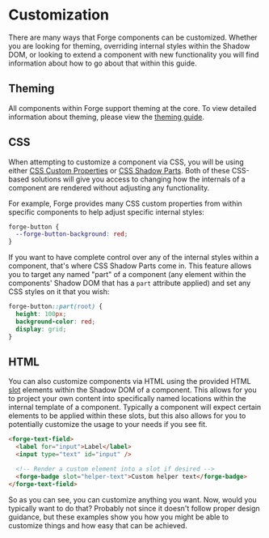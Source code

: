 # Customization

There are many ways that Forge components can be customized. Whether you are looking for theming, overriding internal styles within the Shadow DOM, or looking to extend a component with new functionality you will find information about how to go about that within this guide.

## Theming

All components within Forge support theming at the core. To view detailed information about theming, please view the [theming guide](#).

## CSS

When attempting to customize a component via CSS, you will be using either [CSS Custom Properties](#) or [CSS Shadow Parts](#). Both of these CSS-based solutions will give you access to changing how the internals of a component are rendered without adjusting any functionality.

For example, Forge provides many CSS custom properties from within specific components to help adjust specific internal styles:

```css
forge-button {
  --forge-button-background: red;
}
```

If you want to have complete control over any of the internal styles within a component, that's where CSS Shadow Parts come in. This feature allows you to target any named "part" of a component (any element within the components' Shadow DOM that has a `part` attribute applied) and set any CSS styles on it that you wish:

```css
forge-button::part(root) {
  height: 100px;
  background-color: red;
  display: grid;
}
```

## HTML

You can also customize components via HTML using the provided HTML [slot](#) elements within the Shadow DOM of a component. This allows for you to project your own content into specifically named locations within the internal template of a component. Typically a component will expect certain elements to be applied within these slots, but this also allows for you to potentially customize the usage to your needs if you see fit.

```html
<forge-text-field>
  <label for="input">Label</label>
  <input type="text" id="input" />

  <!-- Render a custom element into a slot if desired -->
  <forge-badge slot="helper-text">Custom helper text</forge-badge>
</forge-text-field>
```

So as you can see, you can customize anything you want. Now, would you typically want to do that? Probably not since it doesn't follow proper design guidance, but these examples show you how you might be able to customize things and how easy that can be achieved.
